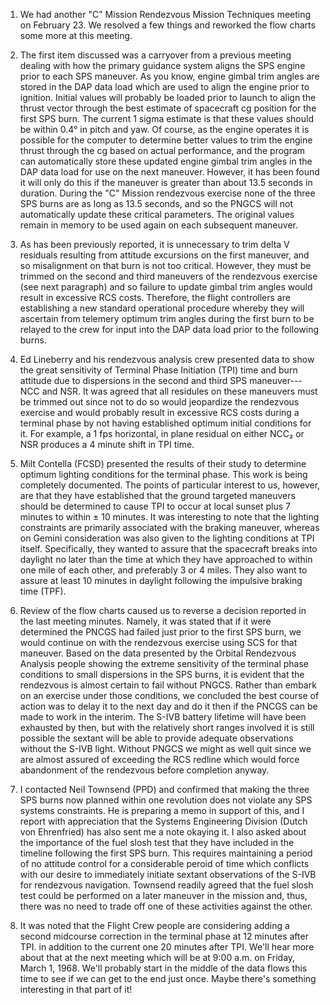 ﻿---
layout: tindallgram
date: Mar 1, 1968
from: PA/Chief, Apollo Data Priority Coordination
serial: 66-PA-T-46A
subject: Fifth "C" Mission Rendezvous Mission Techniques meeting
---
1.  We had another "C" Mission Rendezvous Mission Techniques meeting
on February 23.  We resolved a few things and reworked the flow charts
some more at this meeting.

2.  The first item discussed was a carryover from a previous meeting
dealing with how the primary guidance system aligns the SPS engine
prior to each SPS maneuver.  As you know, engine gimbal trim angles
are stored in the DAP data load which are used to align the engine
prior to ignition.  Initial values will probably be loaded prior to
launch to align the thrust vector through the best estimate of spacecraft
cg position for the first SPS burn.  The current 1 sigma estimate
is that these values should be within 0.4° in pitch and yaw.  Of course,
as the engine operates it is possible for the computer to determine
better values to trim the engine thrust through the cg based on actual
performance, and the program can automatically store these updated
engine gimbal trim angles in the DAP data load for use on the next
maneuver.  However, it has been found it will only do this if the
maneuver is greater than about 13.5 seconds in duration.  During the
"C" Mission rendezvous exercise none of the three SPS burns are as
long as 13.5 seconds, and so the PNGCS will not automatically update
these critical parameters.  The original values remain in memory to
be used again on each subsequent maneuver.

3.  As has been previously reported, it is unnecessary to trim delta V
residuals resulting from attitude excursions on the first maneuver, and
so misalignment on that burn is not too critical.  However, they must
be trimmed on the second and third maneuvers of the rendezvous exercise
(see next paragraph) and so failure to update gimbal trim angles would
result in excessive RCS costs.  Therefore, the flight controllers are
establishing a new standard operational procedure whereby they will
ascertain from telemery optimum trim angles during the first burn
to be relayed to the crew for input into the DAP data load prior to
the following burns.

4.  Ed Lineberry and his rendezvous analysis crew presented data to
show the great sensitivity of Terminal Phase Initiation (TPI) time
and burn attitude due to dispersions in the second and third SPS
maneuver---NCC and NSR.  It was agreed that all residules on these
maneuvers must be trimmed out since not to do so would jeopardize the
rendezvous exercise and would probably result in excessive RCS costs
during a terminal phase by not having established optimum initial
conditions for it.  For example, a 1 fps horizontal, in plane residual
on either NCC₂ or NSR produces a 4 minute shift in TPI time.

5.  Milt Contella (FCSD) presented the results of their study to
determine optimum lighting conditions for the terminal phase.  This
work is being completely documented.  The points of particular interest
to us, however, are that they have established that the ground targeted
maneuvers should be determined to cause TPI to occur at local sunset
plus 7 minutes to within ± 10 minutes.  It was interesting to note that
the lighting constraints are primarily associated with the braking
maneuver, whereas on Gemini consideration was also given to the lighting
conditions at TPI itself.  Specifically, they wanted to assure that the
spacecraft breaks into daylight no later than the time at which they
have approached to within one mile of each other, and preferably 3 or 4
miles.  They also want to assure at least 10 minutes in daylight
following the impulsive braking time (TPF).

6.  Review of the flow charts caused us to reverse a decision reported
in the last meeting minutes.  Namely, it was stated that if it were
determined the PNCGS had failed just prior to the first SPS burn, we
would continue on with the rendezvous exercise using SCS for that
maneuver.  Based on the data presented by the Orbital Rendezvous Analysis
people showing the extreme sensitivity of the terminal phase conditions
to small dispersions in the SPS burns, it is evident that the rendezvous
is almost certain to fail without PNGCS.  Rather than embark on an
exercise under those conditions, we concluded the best course of action
was to delay it to the next day and do it then if the PNCGS can be made
to work in the interim.  The S-IVB battery lifetime will have been
exhausted by then, but with the relatively short ranges involved it is
still possible the sextant will be able to provide adequate observations
without the S-IVB light.  Without PNGCS we might as well quit since
we are almost assured of exceeding the RCS redline which would force
abandonment of the rendezvous before completion anyway.

7.  I contacted Neil Townsend (PPD) and confirmed that making the
three SPS burns now planned within one revolution does not violate any
SPS systems constraints.  He is preparing a memo in support of this,
and I report with appreciation that the Systems Engineering Division
(Dutch von Ehrenfried) has also sent me a note okaying it.  I also
asked about the importance of the fuel slosh test that they have
included in the timeline following the first SPS burn.  This requires
maintaining a period of no attitude control for a considerable peroid
of time which conflicts with our desire to immediately initiate sextant
observations of the S-IVB for rendezvous navigation.  Townsend readily
agreed that the fuel slosh test could be performed on a later maneuver
in the mission and, thus, there was no need to trade off one of these
activities against the other.

8.  It was noted that the Flight Crew people are considering adding a
second midcourse correction in the terminal phase at 12 minutes after
TPI. in addition to the current one 20 minutes after TPI.  We'll hear
more about that at the next meeting which will be at 9:00 a.m. on
Friday, March 1, 1968.  We'll probably start in the middle of the data
flows this time to see if we can get to the end just once.  Maybe
there's something interesting in that part of it!